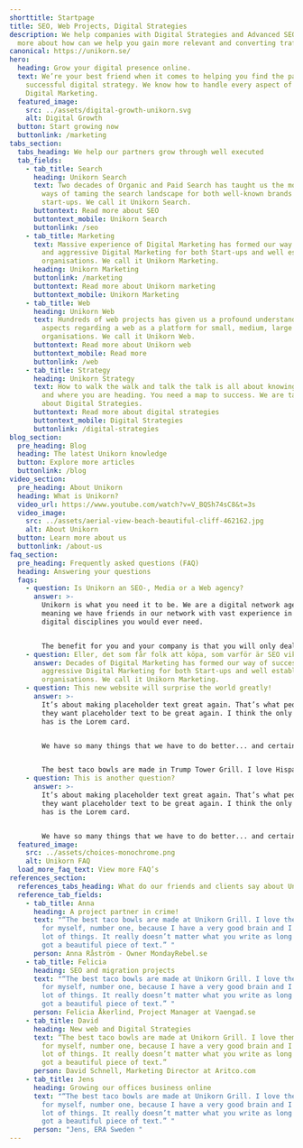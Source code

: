 ```yaml
---
shorttitle: Startpage
title: SEO, Web Projects, Digital Strategies
description: We help companies with Digital Strategies and Advanced SEO. Read
  more about how can we help you gain more relevant and converting traffic!
canonical: https://unikorn.se/
hero:
  heading: Grow your digital presence online.
  text: We’re your best friend when it comes to helping you find the path to a
    successful digital strategy. We know how to handle every aspect of your
    Digital Marketing.
  featured_image:
    src: ../assets/digital-growth-unikorn.svg
    alt: Digital Growth
  button: Start growing now
  buttonlink: /marketing
tabs_section:
  tabs_heading: We help our partners grow through well executed
  tab_fields:
    - tab_title: Search
      heading: Unikorn Search
      text: Two decades of Organic and Paid Search has taught us the most successful
        ways of taming the search landscape for both well-known brands and
        start-ups. We call it Unikorn Search.
      buttontext: Read more about SEO
      buttontext_mobile: Unikorn Search
      buttonlink: /seo
    - tab_title: Marketing
      text: Massive experience of Digital Marketing has formed our way of successful
        and aggressive Digital Marketing for both Start-ups and well established
        organisations. We call it Unikorn Marketing.
      heading: Unikorn Marketing
      buttonlink: /marketing
      buttontext: Read more about Unikorn marketing
      buttontext_mobile: Unikorn Marketing
    - tab_title: Web
      heading: Unikorn Web
      text: Hundreds of web projects has given us a profound understanding of all the
        aspects regarding a web as a platform for small, medium, large and huge
        organisations. We call it Unikorn Web.
      buttontext: Read more about Unikorn web
      buttontext_mobile: Read more
      buttonlink: /web
    - tab_title: Strategy
      heading: Unikorn Strategy
      text: How to walk the walk and talk the talk is all about knowing who you are
        and where you are heading. You need a map to success. We are talking
        about Digital Strategies.
      buttontext: Read more about digital strategies
      buttontext_mobile: Digital Strategies
      buttonlink: /digital-strategies
blog_section:
  pre_heading: Blog
  heading: The latest Unikorn knowledge
  button: Explore more articles
  buttonlink: /blog
video_section:
  pre_heading: About Unikorn
  heading: What is Unikorn?
  video_url: https://www.youtube.com/watch?v=V_BQSh74sC8&t=3s
  video_image:
    src: ../assets/aerial-view-beach-beautiful-cliff-462162.jpg
    alt: About Unikorn
  button: Learn more about us
  buttonlink: /about-us
faq_section:
  pre_heading: Frequently asked questions (FAQ)
  heading: Answering your questions
  faqs:
    - question: Is Unikorn an SEO-, Media or a Web agency?
      answer: >-
        Unikorn is what you need it to be. We are a digital network agency,
        meaning we have friends in our network with vast experience in all the
        digital disciplines you would ever need. 


        The benefit for you and your company is that you will only deal with the most experienced consultants in the business, regardless of your needs. There are no senior-consult-names-on-work-done-by-junior-consultants. We do have junior consultants as well, as we need to grow the industry and pay it forward, but they are always coached and no delivery leaves our mailbox until a senior has proofed it. This makes it a safe environment for both you and our junior Unikorns.
    - question: Eller, det som får folk att köpa, som varför är SEO viktigt?
      answer: Decades of Digital Marketing has formed our way of successful and
        aggressive Digital Marketing for both Start-ups and well established
        organisations. We call it Unikorn Marketing.
    - question: This new website will surprise the world greatly!
      answer: >-
        It’s about making placeholder text great again. That’s what people want,
        they want placeholder text to be great again. I think the only card she
        has is the Lorem card.


        We have so many things that we have to do better... and certainly ipsum is one of them. I was going to say something extremely rough to Lorem Ipsum, to its family, and I said to myself, "I can't do it. I just can't do it. It's inappropriate. It's not nice." I think the only difference between me and the other placeholder text is that I’m more honest and my words are more beautiful.


        The best taco bowls are made in Trump Tower Grill. I love Hispanics! My text is long and beautiful, as, it has been well documented, are various other parts of my website. Lorem Ispum is a choke artist. It chokes!
    - question: This is another question?
      answer: >-
        It’s about making placeholder text great again. That’s what people want,
        they want placeholder text to be great again. I think the only card she
        has is the Lorem card.


        We have so many things that we have to do better... and certainly ipsum is one of them. I was going to say something extremely rough to Lorem Ipsum, to its family, and I said to myself, "I can't do it. I just can't do it. It's inappropriate. It's not nice." I think the only difference between me and the other placeholder text is that I’m more honest and my words are more beautiful.
  featured_image:
    src: ../assets/choices-monochrome.png
    alt: Unikorn FAQ
  load_more_faq_text: View more FAQ’s
references_section:
  references_tabs_heading: What do our friends and clients say about Unikorn
  reference_tab_fields:
    - tab_title: Anna
      heading: A project partner in crime!
      text: "“The best taco bowls are made at Unikorn Grill. I love them! I'm speaking
        for myself, number one, because I have a very good brain and I've said a
        lot of things. It really doesn’t matter what you write as long as you’ve
        got a beautiful piece of text.” "
      person: Anna Råström - Owner MondayRebel.se
    - tab_title: Felicia
      heading: SEO and migration projects
      text: "“The best taco bowls are made at Unikorn Grill. I love them! I'm speaking
        for myself, number one, because I have a very good brain and I've said a
        lot of things. It really doesn’t matter what you write as long as you’ve
        got a beautiful piece of text.” "
      person: Felicia Åkerlind, Project Manager at Vaengad.se
    - tab_title: David
      heading: New web and Digital Strategies
      text: “The best taco bowls are made at Unikorn Grill. I love them! I'm speaking
        for myself, number one, because I have a very good brain and I've said a
        lot of things. It really doesn’t matter what you write as long as you’ve
        got a beautiful piece of text.”
      person: David Schnell, Marketing Director at Aritco.com
    - tab_title: Jens
      heading: Growing our offices business online
      text: "“The best taco bowls are made at Unikorn Grill. I love them! I'm speaking
        for myself, number one, because I have a very good brain and I've said a
        lot of things. It really doesn’t matter what you write as long as you’ve
        got a beautiful piece of text.” "
      person: "Jens, ERA Sweden "
---
```

